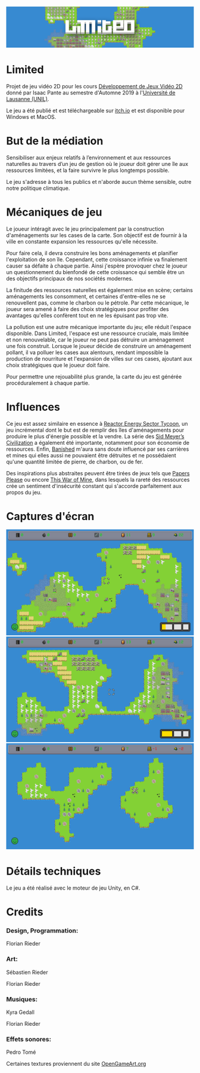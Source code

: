![](Images/banner.png)

# Limited
Projet de jeu vidéo 2D pour les cours [Développement de Jeux Vidéo 2D](https://applicationspub.unil.ch/interpub/noauth/php/Ud/ficheCours.php?v_enstyid=73011&v_langue=fr) donné par Isaac Pante au semestre d'Automne 2019 à l'[Université de Lausanne (UNIL)](https://www.unil.ch/index.html).

Le jeu a été publié et est téléchargeable sur [itch.io](https://sergenti.itch.io/limited) et est disponible pour Windows et MacOS.

# But de la médiation
Sensibiliser aux enjeux relatifs à l’environnement et aux ressources naturelles au travers d’un jeu de gestion où le joueur doit gérer une île aux ressources limitées, et la faire survivre le plus longtemps possible.

Le jeu s'adresse à tous les publics et n'aborde aucun thème sensible, outre notre politique climatique.

# Mécaniques de jeu
Le joueur intéragit avec le jeu principalement par la construction d'aménagements sur les cases de la carte. Son objectif est de fournir à la ville en constante expansion les ressources qu'elle nécessite.

Pour faire cela, il devra construire les bons aménagements et planifier l'exploitation de son île. Cependant, cette croissance infinie va finalement causer sa défaite à chaque partie.
Ainsi j'espère provoquer chez le joueur un questionnement du bienfondé de cette croissance qui semble être un des objectifs principaux de nos sociétés modernes.

La finitude des ressources naturelles est également mise en scène; certains aménagements les consomment, et certaines d'entre-elles ne se renouvellent pas, comme le charbon ou le pétrole. Par cette mécanique, le joueur sera amené à faire des choix stratégiques pour profiter des avantages qu'elles confèrent tout en ne les épuisant pas trop vite.

La pollution est une autre mécanique importante du jeu; elle réduit l'espace disponible. Dans Limited, l'espace est une ressource cruciale, mais limitée et non renouvelable, car le joueur ne peut pas détruire un aménagement une fois construit. Lorsque le joueur décide de construire un aménagement pollant, il va polluer les cases aux alentours, rendant impossible la production de nourriture et l'expansion de villes sur ces cases, ajoutant aux choix stratégiques que le joueur doit faire.

Pour permettre une rejouabilité plus grande, la carte du jeu est générée procéduralement à chaque partie.

# Influences
Ce jeu est assez similaire en essence à [Reactor Energy Sector Tycoon](https://play.google.com/store/apps/details?id=com.rsgapps.reactor&hl=en), un jeu incrémental dont le but est de remplir des îles d'aménagements pour produire le plus d'énergie possible et la vendre. La série des [Sid Meyer’s Civilization](https://en.wikipedia.org/wiki/Civilization_(video_game)) a également été importante, notamment pour son économie de ressources. Enfin, [Banished](https://en.wikipedia.org/wiki/Banished_(video_game)) m'aura sans doute influencé par ses carrières et mines qui elles aussi ne pouvaient être détruites et ne possédaient qu'une quantité limitée de pierre, de charbon, ou de fer.

Des inspirations plus abstraites peuvent être tirées de jeux tels que [Papers Please](https://en.wikipedia.org/wiki/Papers,_Please) ou encore [This War of Mine](https://en.wikipedia.org/wiki/This_War_of_Mine), dans lesquels la rareté des ressources crée un sentiment d'insécurité constant qui s'accorde parfaitement aux propos du jeu.

# Captures d'écran
![](Images/screenshot1.png)
![](Images/screenshot2.png)
![](Images/screenshot3.png)

# Détails techniques
Le jeu a été réalisé avec le moteur de jeu Unity, en C#.

# Credits
### Design, Programmation:
Florian Rieder

### Art:
Sébastien Rieder

Florian Rieder

### Musiques:
Kyra Gedall

Florian Rieder

### Effets sonores:
Pedro Tomé

Certaines textures proviennent du site [OpenGameArt.org](https://opengameart.org/)